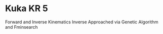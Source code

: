 # Kuka KR 5
Forward and Inverse Kinematics
Inverse Approached via Genetic Algorithm and Fminsearch 
